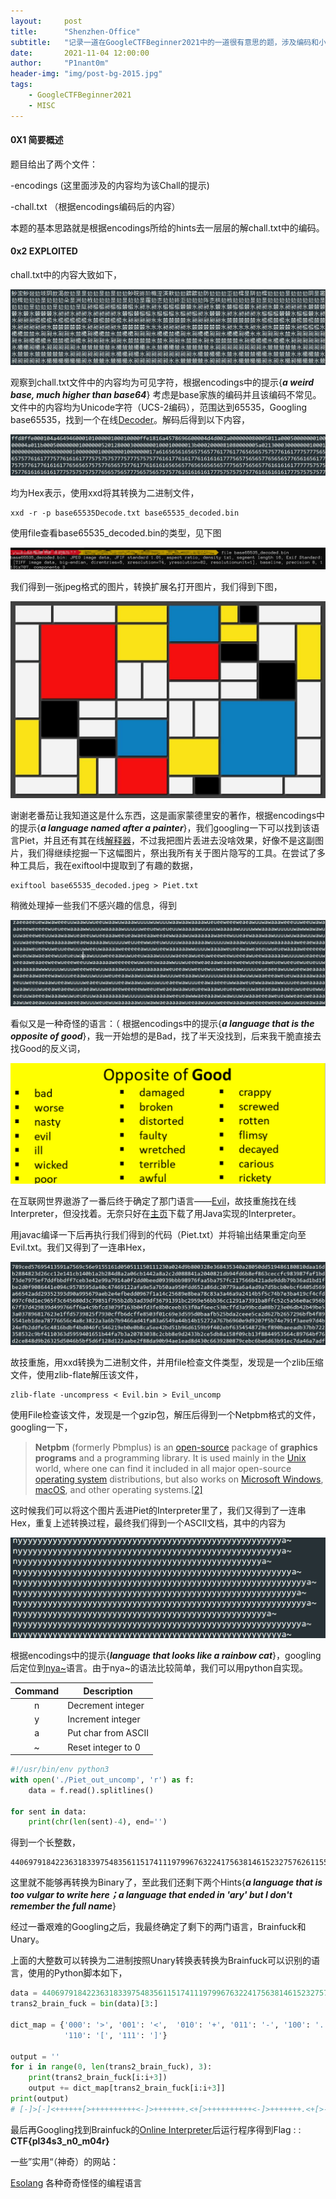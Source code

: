 ```yaml
---
layout:     post
title:      "Shenzhen-Office"
subtitle:   "记录一道在GoogleCTFBeginner2021中的一道很有意思的题，涉及编码和小众编程语言。"
date:       2021-11-04 12:00:00
author:     "P1nant0m"
header-img: "img/post-bg-2015.jpg"
tags:
    - GoogleCTFBeginner2021
    - MISC
---
```






#### 0X1 简要概述

题目给出了两个文件：

-encodings (这里面涉及的内容均为该Chall的提示)

-chall.txt （根据encodings编码后的内容）

本题的基本思路就是根据encodings所给的hints去一层层的解chall.txt中的编码。

#### 0x2 EXPLOITED

chall.txt中的内容大致如下，

![4d0c3ead-1e13-4622-b5d9-4935534a28d3](/img/in-post/post-shenzhen-office/4d0c3ead-1e13-4622-b5d9-4935534a28d3.png)

观察到chall.txt文件中的内容均为可见字符，根据encodings中的提示{***a weird base, much higher than base64***} 考虑是base家族的编码并且该编码不常见。文件中的内容均为Unicode字符（UCS-2编码），范围达到65535，Googling base65535，找到一个在线[Decoder](https://www.better-converter.com/Encoders-Decoders/Base65536-Decode)。解码后得到以下内容，

![53870b26-d634-4b9e-ba70-eca12785fe2a](/img/in-post/post-shenzhen-office/53870b26-d634-4b9e-ba70-eca12785fe2a.png)

均为Hex表示，使用xxd将其转换为二进制文件，

```
xxd -r -p base65535Decode.txt base65535_decoded.bin
```

使用file查看base65535_decoded.bin的类型，见下图

![204494e4-02a1-46e7-b8d9-916bf2ee2edc](/img/in-post/post-shenzhen-office/204494e4-02a1-46e7-b8d9-916bf2ee2edc-16360259177581.png)

我们得到一张jpeg格式的图片，转换扩展名打开图片，我们得到下图，

![4215c422-296a-43e0-853c-5f1a14242097](/img/in-post/post-shenzhen-office/4215c422-296a-43e0-853c-5f1a14242097-16360259268892.png)

谢谢老番茄让我知道这是什么东西，这是画家蒙德里安的著作，根据encodings中的提示{***a language named after a painter***}，我们googling一下可以找到该语言Piet，并且还有其在线[解释器](https://www.bertnase.de/npiet/npiet-execute.php)，不过我把图片丢进去没啥效果，好像不是这副图片，我们得继续挖掘一下这幅图片，祭出我所有关于图片隐写的工具。在尝试了多种工具后，我在exiftool中提取到了有趣的数据，

```
exiftool base65535_decoded.jpeg > Piet.txt
```

稍微处理掉一些我们不感兴趣的信息，得到

![a6cc5067-80b6-4a78-899e-d17908f13d54](/img/in-post/post-shenzhen-office/a6cc5067-80b6-4a78-899e-d17908f13d54.png)

看似又是一种奇怪的语言：（  根据encodings中的提示{***a language that is the opposite of good***}，我一开始想的是Bad，找了半天没找到，后来我干脆直接去找Good的反义词，

![dafe187d-a7bc-4c5f-aac8-a483f4259fce](/img/in-post/post-shenzhen-office/dafe187d-a7bc-4c5f-aac8-a483f4259fce.png)

在互联网世界遨游了一番后终于确定了那门语言——[Evil](https://esolangs.org/wiki/Evil)，故技重施找在线Interpreter，但没找着。无奈只好在[主页](http://web.archive.org/web/20070103000858/www1.pacific.edu/~twrensch/evil/index.html)下载了用Java实现的Interpreter。

用javac编译一下后再执行我们得到的代码（Piet.txt）并将输出结果重定向至Evil.txt。我们又得到了一连串Hex，

![09e0e3a3-3939-4754-a377-18215964cf59](/img/in-post/post-shenzhen-office/09e0e3a3-3939-4754-a377-18215964cf59.png)

故技重施，用xxd转换为二进制文件，并用file检查文件类型，发现是一个zlib压缩文件，使用zlib-flate解压该文件，

```
zlib-flate -uncompress < Evil.bin > Evil_uncomp
```

使用File检查该文件，发现是一个gzip包，解压后得到一个Netpbm格式的文件，googling一下，

> **Netpbm** (formerly Pbmplus) is an [open-source](https://en.wikipedia.org/wiki/Open-source_software) package of **graphics programs** and a programming library. It is used mainly in the [Unix](https://en.wikipedia.org/wiki/Unix) world, where one can find it included in all major open-source [operating system](https://en.wikipedia.org/wiki/Operating_system) distributions, but also works on [Microsoft Windows](https://en.wikipedia.org/wiki/Microsoft_Windows), [macOS](https://en.wikipedia.org/wiki/MacOS), and other operating systems.[[2\]](https://en.wikipedia.org/wiki/Netpbm#cite_note-2)

这时候我们可以将这个图片丢进Piet的Interpreter里了，我们又得到了一连串Hex，重复上述转换过程，最终我们得到一个ASCII文档，其中的内容为

![79392036-914e-4c39-81df-b573ea9c217f](/img/in-post/post-shenzhen-office/79392036-914e-4c39-81df-b573ea9c217f.png)

根据encodings中的提示{***language that looks like a rainbow cat***}，googling后定位到[nya~](http://esolangs.org/wiki/Nya~)语言。由于nya~的语法比较简单，我们可以用python自实现。

| Command | Description         |
| :-----: | ------------------- |
|    n    | Decrement integer   |
|    y    | Increment integer   |
|    a    | Put char from ASCII |
|    ~    | Reset integer to 0  |



```python
#!/usr/bin/env python3
with open('./Piet_out_uncomp', 'r') as f:
    data = f.read().splitlines()

for sent in data:
    print(chr(len(sent)-4), end='')
```

得到一个长整数，

```
440697918422363183397548356115174111979967632241756381461523275762611555565044345243686920364972358787309560456318193690287799624872508559490789890532367282472832564379215298488385593860832849627398865422864710999039787979733217240717198641619578634620231344233376325369569117210379679868602299244468387044128773681334105139544596909148571184763654886495124023818825988036876333149722377075577809087358356951704469327595398462722928801
```

这里就不能够再转换为Binary了，至此我们还剩下两个Hints{***a language that is too vulgar to write here；a language that ended in 'ary' but I don't remember the full name***}

经过一番艰难的Googling之后，我最终确定了剩下的两门语言，Brainfuck和Unary。

上面的大整数可以转换为二进制按照Unary转换表转换为Brainfuck可以识别的语言，使用的Python脚本如下，

```python
data = 440697918422363183397548356115174111979967632241756381461523275762611555565044345243686920364972358787309560456318193690287799624872508559490789890532367282472832564379215298488385593860832849627398865422864710999039787979733217240717198641619578634620231344233376325369569117210379679868602299244468387044128773681334105139544596909148571184763654886495124023818825988036876333149722377075577809087358356951704469327595398462722928801
trans2_brain_fuck = bin(data)[3:]

dict_map = {'000': '>', '001': '<',  '010': '+', '011': '-', '100': '.', '101': ',',
            '110': '[', '111': ']'}

output = ''
for i in range(0, len(trans2_brain_fuck), 3):
    print(trans2_brain_fuck[i:i+3])
    output += dict_map[trans2_brain_fuck[i:i+3]]
print(output)
# [-]>[-]<++++++[>++++++++++<-]>+++++++.<+[>++++++++++<-]>+++++++.<+[>----------<-]>----.<+++++[>++++++++++<-]>+++.<+[>----------<-]>-.<[>----------<-]>----.<+++++[>----------<-]>-------.<[>++++++++++<-]>+.<++++++[>++++++++++<-]>+++.<++++++[>----------<-]>----.<++++[>++++++++++<-]>++++.<+[>++++++++++<-]>+++++.<++++++[>----------<-]>--.<++++[>++++++++++<-]>+++++++.<+[>++++++++++<-]>++++.<++++++[>----------<-]>-.<[>++++++++++<-]>++++.<++++++[>++++++++++<-]>++.<+[>++++++++++<-]>+.<
```

最后再Googling找到Brainfuck的[Online Interpreter](https://copy.sh/brainfuck/)后运行程序得到Flag : : **CTF{pl34s3_n0_m04r}**



一些”实用“（神奇）的网站：

[Esolang](https://esolangs.org/wiki/Main_Page) 各种奇奇怪怪的编程语言
